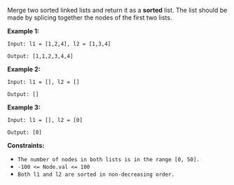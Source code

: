 Merge two sorted linked lists and return it as a **sorted** list. The list should be made by splicing together the nodes of the first two lists.

 

**Example 1:**

`Input: l1 = [1,2,4], l2 = [1,3,4]`

`Output: [1,1,2,3,4,4]`


**Example 2:**

`Input: l1 = [], l2 = []`

`Output: []`


**Example 3:**

`Input: l1 = [], l2 = [0]`

`Output: [0]`
 

**Constraints:**

* `The number of nodes in both lists is in the range [0, 50].`
* `-100 <= Node.val <= 100`
* `Both l1 and l2 are sorted in non-decreasing order.`